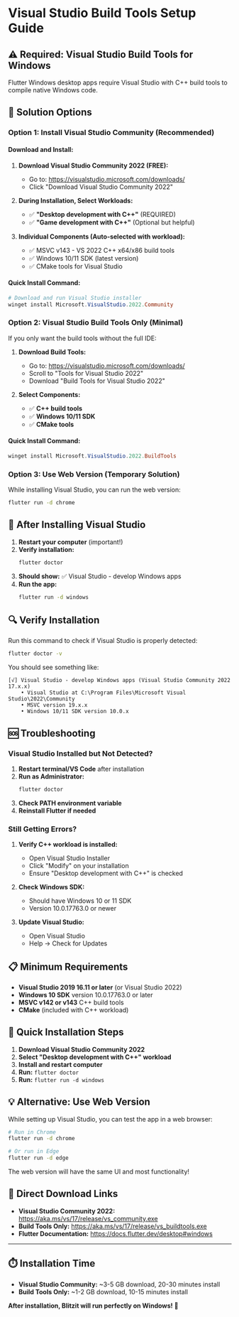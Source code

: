 # Visual Studio Build Tools Setup Guide

## ⚠️ Required: Visual Studio Build Tools for Windows

Flutter Windows desktop apps require Visual Studio with C++ build tools to compile native Windows code.

## 🔧 Solution Options

### Option 1: Install Visual Studio Community (Recommended)

#### Download and Install:
1. **Download Visual Studio Community 2022 (FREE):**
   - Go to: https://visualstudio.microsoft.com/downloads/
   - Click "Download Visual Studio Community 2022"

2. **During Installation, Select Workloads:**
   - ✅ **"Desktop development with C++"** (REQUIRED)
   - ✅ **"Game development with C++"** (Optional but helpful)

3. **Individual Components (Auto-selected with workload):**
   - ✅ MSVC v143 - VS 2022 C++ x64/x86 build tools
   - ✅ Windows 10/11 SDK (latest version)
   - ✅ CMake tools for Visual Studio

#### Quick Install Command:
```powershell
# Download and run Visual Studio installer
winget install Microsoft.VisualStudio.2022.Community
```

### Option 2: Visual Studio Build Tools Only (Minimal)

If you only want the build tools without the full IDE:

1. **Download Build Tools:**
   - Go to: https://visualstudio.microsoft.com/downloads/
   - Scroll to "Tools for Visual Studio 2022"
   - Download "Build Tools for Visual Studio 2022"

2. **Select Components:**
   - ✅ **C++ build tools**
   - ✅ **Windows 10/11 SDK**
   - ✅ **CMake tools**

#### Quick Install Command:
```powershell
winget install Microsoft.VisualStudio.2022.BuildTools
```

### Option 3: Use Web Version (Temporary Solution)

While installing Visual Studio, you can run the web version:

```bash
flutter run -d chrome
```

## 🚀 After Installing Visual Studio

1. **Restart your computer** (important!)
2. **Verify installation:**
   ```bash
   flutter doctor
   ```
3. **Should show:** ✅ Visual Studio - develop Windows apps
4. **Run the app:**
   ```bash
   flutter run -d windows
   ```

## 🔍 Verify Installation

Run this command to check if Visual Studio is properly detected:
```bash
flutter doctor -v
```

You should see something like:
```
[√] Visual Studio - develop Windows apps (Visual Studio Community 2022 17.x.x)
    • Visual Studio at C:\Program Files\Microsoft Visual Studio\2022\Community
    • MSVC version 19.x.x
    • Windows 10/11 SDK version 10.0.x
```

## 🆘 Troubleshooting

### Visual Studio Installed but Not Detected?

1. **Restart terminal/VS Code** after installation
2. **Run as Administrator:**
   ```bash
   flutter doctor
   ```
3. **Check PATH environment variable**
4. **Reinstall Flutter if needed**

### Still Getting Errors?

1. **Verify C++ workload is installed:**
   - Open Visual Studio Installer
   - Click "Modify" on your installation
   - Ensure "Desktop development with C++" is checked

2. **Check Windows SDK:**
   - Should have Windows 10 or 11 SDK
   - Version 10.0.17763.0 or newer

3. **Update Visual Studio:**
   - Open Visual Studio
   - Help → Check for Updates

## 📋 Minimum Requirements

- **Visual Studio 2019 16.11 or later** (or Visual Studio 2022)
- **Windows 10 SDK** version 10.0.17763.0 or later
- **MSVC v142 or v143** C++ build tools
- **CMake** (included with C++ workload)

## 🎯 Quick Installation Steps

1. **Download Visual Studio Community 2022**
2. **Select "Desktop development with C++" workload**
3. **Install and restart computer**
4. **Run:** `flutter doctor`
5. **Run:** `flutter run -d windows`

## 💡 Alternative: Use Web Version

While setting up Visual Studio, you can test the app in a web browser:

```bash
# Run in Chrome
flutter run -d chrome

# Or run in Edge
flutter run -d edge
```

The web version will have the same UI and most functionality!

## 🔗 Direct Download Links

- **Visual Studio Community 2022:** https://aka.ms/vs/17/release/vs_community.exe
- **Build Tools Only:** https://aka.ms/vs/17/release/vs_buildtools.exe
- **Flutter Documentation:** https://docs.flutter.dev/desktop#windows

---

## ⏱️ Installation Time

- **Visual Studio Community:** ~3-5 GB download, 20-30 minutes install
- **Build Tools Only:** ~1-2 GB download, 10-15 minutes install

**After installation, Blitzit will run perfectly on Windows! 🚀**
